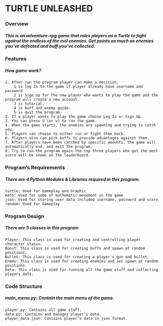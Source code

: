 # TURTLE UNLEASHED

### Overview

##### This is an adventure-rpg game that roles players as a Turtle to fight against the endless of the evil enemies. Get points as much as enemies you’ve defeated and buff you’ve collected.


### Features

##### How game work?

    1. After run the program player can make a decision.
        1 is log In to the game if player already have username and password
        2 is Sign up for the new player who wants to play the game and the program will create a new account.
        3 is tutorial.
        4 is buff and enemy guide.
        5 is quit the program.
    2. If a player wants to play the game choose Log In or Sign Up.
    3. You can press U (or u) to run the game.
    4. When the game starts, the enemies are spawning and trying to catch you. 
    5. Players can choose to either run or fight them back.
    6. Players also can pick buffs to provide advantages against them.
    7. After players have been catched by specific amounts, the game will automatically end. and exit the program.
    8. Try to run the program again the top three players who got the most score will be shown on the leaderboard.


### Program’s Requirements

##### There are 4 Python Modules & Libraries required in this program.

    turtle: Used for Gameplay and Graphic
    math: Used for some of mathematic movement in the game
    json: Used for storing user data included username, password and score
    random: Used for Gameplay


### Program Design

##### There are 5 classes in this program

    Player: This class is used for creating and controlling player character status.
    Boost: This class is used for creating buffs and spawn at random positions.
    Bullet: This class is used for creating a player's gun and bullet.
    Enemy: This class is used for creating enemies and set spawn at random positions.
    Data: This class is used for running all the game stuff and collecting players data.


### Code Structure

##### main_menu.py: Contain the main menu of the game.

    player.py: Contains all game stuff.
    data.py: Contains and manages player’s data.
    player_data.json: Contains player’s data in json format.